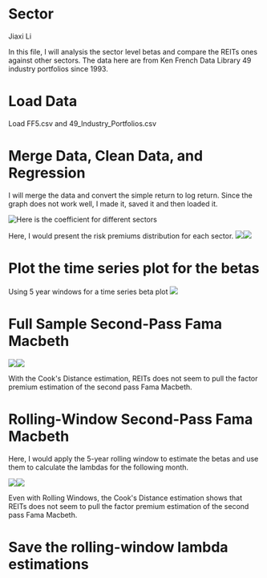 Sector
================
Jiaxi Li

In this file, I will analysis the sector level betas and compare the REITs ones against other sectors. The data here are from Ken French Data Library 49 industry portfolios since 1993.

Load Data
=========

Load FF5.csv and 49\_Industry\_Portfolios.csv

Merge Data, Clean Data, and Regression
======================================

I will merge the data and convert the simple return to log return. Since the graph does not work well, I made it, saved it and then loaded it.

![Here is the coefficient for different sectors](Sectors.png)

Here, I would present the risk premiums distribution for each sector. ![](Sector_files/figure-markdown_github/unnamed-chunk-5-1.png)![](Sector_files/figure-markdown_github/unnamed-chunk-5-2.png)

Plot the time series plot for the betas
=======================================

Using 5 year windows for a time series beta plot ![](Sector_files/figure-markdown_github/unnamed-chunk-6-1.png)

Full Sample Second-Pass Fama Macbeth
====================================

![](Sector_files/figure-markdown_github/unnamed-chunk-7-1.png)![](Sector_files/figure-markdown_github/unnamed-chunk-7-2.png)

With the Cook's Distance estimation, REITs does not seem to pull the factor premium estimation of the second pass Fama Macbeth.

Rolling-Window Second-Pass Fama Macbeth
=======================================

Here, I would apply the 5-year rolling window to estimate the betas and use them to calculate the lambdas for the following month.

![](Sector_files/figure-markdown_github/unnamed-chunk-8-1.png)![](Sector_files/figure-markdown_github/unnamed-chunk-8-2.png)

Even with Rolling Windows, the Cook's Distance estimation shows that REITs does not seem to pull the factor premium estimation of the second pass Fama Macbeth.

Save the rolling-window lambda estimations
==========================================
